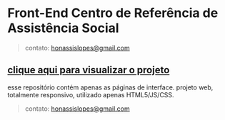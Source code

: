 # Front-End Centro de Referência de Assistência Social
> contato: honassislopes@gmail.com

<h2><a href="http://honassis.github.io/cras-frontend">clique aqui para visualizar o projeto</a></h2>

esse repositório contém apenas as páginas de interface.
projeto web, totalmente responsivo, utilizado apenas HTML5/JS/CSS.



> contato: honassislopes@gmail.com
